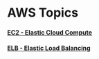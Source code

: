 # AWS Topics

#### [EC2 - Elastic Cloud Compute](./ec2/README.md)
#### [ELB - Elastic Load Balancing](./elb/README.md)
